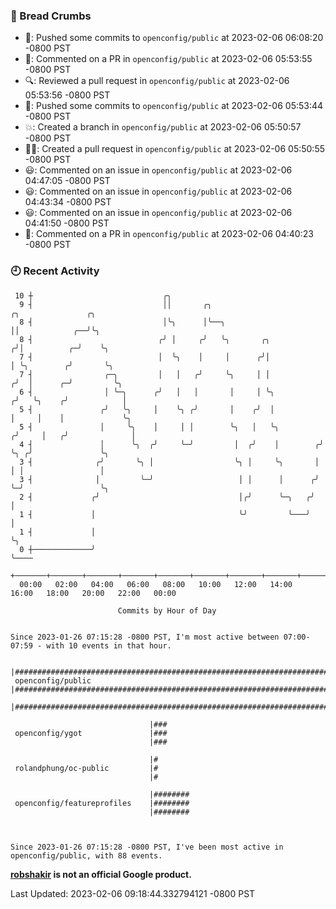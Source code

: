 ### 🍞 Bread Crumbs

 * 🚢: Pushed some commits to `openconfig/public` at 2023-02-06 06:08:20 -0800 PST
 * 💬: Commented on a PR in  `openconfig/public` at 2023-02-06 05:53:55 -0800 PST
 * 🔍: Reviewed a pull request in  `openconfig/public` at 2023-02-06 05:53:56 -0800 PST
 * 🚢: Pushed some commits to `openconfig/public` at 2023-02-06 05:53:44 -0800 PST
 * 💥: Created a branch in `openconfig/public` at 2023-02-06 05:50:57 -0800 PST
 * ✍🏼: Created a pull request in `openconfig/public` at 2023-02-06 05:50:55 -0800 PST
 * 😃: Commented on an issue in `openconfig/public` at 2023-02-06 04:47:05 -0800 PST
 * 😃: Commented on an issue in `openconfig/public` at 2023-02-06 04:43:34 -0800 PST
 * 😃: Commented on an issue in `openconfig/public` at 2023-02-06 04:41:50 -0800 PST
 * 💬: Commented on a PR in  `openconfig/public` at 2023-02-06 04:40:23 -0800 PST

### 🕘 Recent Activity
```
 10 ┼                             ╭╮
  9 ┤                             ││       ╭╮                            ╭╮               ╭╮
  8 ┤                             │╰╮      │╰──╮                         ││            ╭──╯╰╮
  8 ┤                            ╭╯ │     ╭╯   ╰╮       ╭╮              ╭╯│          ╭─╯    ╰╮
  7 ┤                            │  ╰╮    │     │      ╭╯│              │ ╰╮        ╭╯       ╰╮
  7 ┤                ╭─╮         │   │   ╭╯     ╰╮     │ │             ╭╯  │      ╭─╯         ╰╮
  6 ┤                │ ╰─╮      ╭╯   │   │       │     │ ╰╮           ╭╯   ╰╮    ╭╯            │
  5 ┤               ╭╯   ╰╮     │    ╰╮ ╭╯       │    ╭╯  │           │     │    │             ╰╮
  5 ┤               │     ╰╮    │     │ │        ╰╮   │   ╰╮         ╭╯     │   ╭╯              │
  4 ┤               │      ╰╮  ╭╯     ╰─╯         │  ╭╯    │        ╭╯      ╰╮ ╭╯               ╰╮
  3 ┤              ╭╯       ╰╮ │                  ╰╮ │     ╰╮       │        │ │                 │
  3 ┤              │         ╰─╯                   │ │      │      ╭╯        ╰─╯                 ╰╮
  2 ┤             ╭╯                               │╭╯      ╰─╮   ╭╯                              │
  1 ┤             │                                ╰╯         ╰───╯                               │
  1 ┤             │                                                                               ╰╮
  0 ┼─────────────╯                                                                                ╰────
    +───────+───────+───────+───────+───────+───────+───────+───────+───────+───────+───────+───────+────
  00:00   02:00   04:00   06:00   08:00   10:00   12:00   14:00   16:00   18:00   20:00   22:00   00:00   

						Commits by Hour of Day


Since 2023-01-26 07:15:28 -0800 PST, I'm most active between 07:00-07:59 - with 10 events in that hour.

```



```
                               |########################################################################################
 openconfig/public             |########################################################################################
                               |########################################################################################

                               |###
 openconfig/ygot               |###
                               |###

                               |#
 rolandphung/oc-public         |#
                               |#

                               |########
 openconfig/featureprofiles    |########
                               |########



Since 2023-01-26 07:15:28 -0800 PST, I've been most active in openconfig/public, with 88 events.

```
**[robshakir](mailto:robjs@google.com) is not an official Google product.**  


Last Updated: 2023-02-06 09:18:44.332794121 -0800 PST
